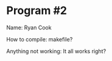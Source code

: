# Program #2

Name:  Ryan Cook

How to compile:
  makefile?

Anything not working:
  It all works right?


